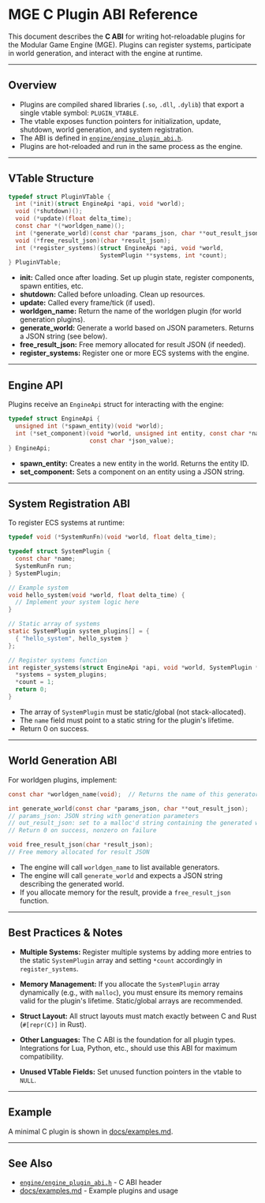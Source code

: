# MGE C Plugin ABI Reference

This document describes the **C ABI** for writing hot-reloadable plugins for the Modular Game Engine (MGE).
Plugins can register systems, participate in world generation, and interact with the engine at runtime.

---

## Overview

- Plugins are compiled shared libraries (`.so`, `.dll`, `.dylib`) that export a single vtable symbol: `PLUGIN_VTABLE`.
- The vtable exposes function pointers for initialization, update, shutdown, world generation, and system registration.
- The ABI is defined in [`engine/engine_plugin_abi.h`](../engine/engine_plugin_abi.h).
- Plugins are hot-reloaded and run in the same process as the engine.

---

## VTable Structure

```c
typedef struct PluginVTable {
  int (*init)(struct EngineApi *api, void *world);
  void (*shutdown)();
  void (*update)(float delta_time);
  const char *(*worldgen_name)();
  int (*generate_world)(const char *params_json, char **out_result_json);
  void (*free_result_json)(char *result_json);
  int (*register_systems)(struct EngineApi *api, void *world,
                          SystemPlugin **systems, int *count);
} PluginVTable;
```

- **init:** Called once after loading. Set up plugin state, register components, spawn entities, etc.
- **shutdown:** Called before unloading. Clean up resources.
- **update:** Called every frame/tick (if used).
- **worldgen_name:** Return the name of the worldgen plugin (for world generation plugins).
- **generate_world:** Generate a world based on JSON parameters. Returns a JSON string (see below).
- **free_result_json:** Free memory allocated for result JSON (if needed).
- **register_systems:** Register one or more ECS systems with the engine.

---

## Engine API

Plugins receive an `EngineApi` struct for interacting with the engine:

```c
typedef struct EngineApi {
  unsigned int (*spawn_entity)(void *world);
  int (*set_component)(void *world, unsigned int entity, const char *name,
                       const char *json_value);
} EngineApi;
```

- **spawn_entity:** Creates a new entity in the world. Returns the entity ID.
- **set_component:** Sets a component on an entity using a JSON string.

---

## System Registration ABI

To register ECS systems at runtime:

```c
typedef void (*SystemRunFn)(void *world, float delta_time);

typedef struct SystemPlugin {
  const char *name;
  SystemRunFn run;
} SystemPlugin;

// Example system
void hello_system(void *world, float delta_time) {
  // Implement your system logic here
}

// Static array of systems
static SystemPlugin system_plugins[] = {
  { "hello_system", hello_system }
};

// Register systems function
int register_systems(struct EngineApi *api, void *world, SystemPlugin **systems, int *count) {
  *systems = system_plugins;
  *count = 1;
  return 0;
}
```

- The array of `SystemPlugin` must be static/global (not stack-allocated).
- The `name` field must point to a static string for the plugin's lifetime.
- Return 0 on success.

---

## World Generation ABI

For worldgen plugins, implement:

```c
const char *worldgen_name(void);  // Returns the name of this generator

int generate_world(const char *params_json, char **out_result_json);
// params_json: JSON string with generation parameters
// out_result_json: set to a malloc'd string containing the generated world as JSON
// Return 0 on success, nonzero on failure

void free_result_json(char *result_json);
// Free memory allocated for result JSON
```

- The engine will call `worldgen_name` to list available generators.
- The engine will call `generate_world` and expects a JSON string describing the generated world.
- If you allocate memory for the result, provide a `free_result_json` function.

---

## Best Practices & Notes

- **Multiple Systems:**
  Register multiple systems by adding more entries to the static `SystemPlugin` array and setting `*count` accordingly in `register_systems`.

- **Memory Management:**
  If you allocate the `SystemPlugin` array dynamically (e.g., with `malloc`), you must ensure its memory remains valid for the plugin's lifetime. Static/global arrays are recommended.

- **Struct Layout:**
  All struct layouts must match exactly between C and Rust (`#[repr(C)]` in Rust).

- **Other Languages:**
  The C ABI is the foundation for all plugin types. Integrations for Lua, Python, etc., should use this ABI for maximum compatibility.

- **Unused VTable Fields:**
  Set unused function pointers in the vtable to `NULL`.

---

## Example

A minimal C plugin is shown in [docs/examples.md](examples.md#c-abi-plugin-example).

---

## See Also

- [`engine/engine_plugin_abi.h`](../engine/engine_plugin_abi.h) - C ABI header
- [docs/examples.md](examples.md) - Example plugins and usage
